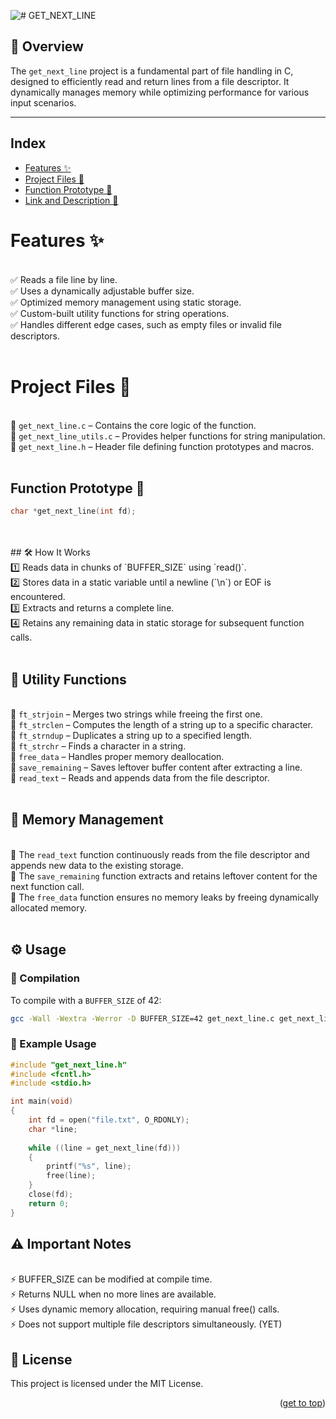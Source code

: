 ![# GET_NEXT_LINE](https://github.com/mmiguelo/42-project-badges/blob/main/covers/cover-get_next_line.png)

<!-------📌 Overview-------->
## 📌 Overview

The `get_next_line` project is a fundamental part of file handling in C, designed to efficiently read and return lines from a file descriptor. It dynamically manages memory while optimizing performance for various input scenarios.

----
<h2 align=left>Index</h2>

<!-- mtoc-start -->

* [Features ✨](#features-)
* [Project Files 📂](#project-files-)
* [Function Prototype 🔧](#function-prototype-)
* [Link and Description 🔗](#link-and-description)


<!-- mtoc-end -->

<div/>

<div align=left>

# Features ✨

<br>✅ Reads a file line by line.
<br>✅ Uses a dynamically adjustable buffer size.
<br>✅ Optimized memory management using static storage.
<br>✅ Custom-built utility functions for string operations.
<br>✅ Handles different edge cases, such as empty files or invalid file descriptors.
<br>
<br>
# Project Files 📂
<br> 📜 `get_next_line.c` – Contains the core logic of the function.
<br> 🔧 `get_next_line_utils.c` – Provides helper functions for string manipulation.
<br> 📘 `get_next_line.h` – Header file defining function prototypes and macros.
<br>
<br>
## Function Prototype 🔧
```c
char *get_next_line(int fd);
```

<br>
<br>
## 🛠 How It Works
<br>1️⃣ Reads data in chunks of `BUFFER_SIZE` using `read()`.  
<br>2️⃣ Stores data in a static variable until a newline (`\n`) or EOF is encountered.  
<br>3️⃣ Extracts and returns a complete line.  
<br>4️⃣ Retains any remaining data in static storage for subsequent function calls.
<br>
<br>

## 🔗 Utility Functions
<br> 🔹 `ft_strjoin` – Merges two strings while freeing the first one.
<br>🔹 `ft_strclen` – Computes the length of a string up to a specific character.
<br>🔹 `ft_strndup` – Duplicates a string up to a specified length.
<br>🔹 `ft_strchr` – Finds a character in a string.
<br>🔹 `free_data` – Handles proper memory deallocation.
<br>🔹 `save_remaining` – Saves leftover buffer content after extracting a line.
<br>🔹 `read_text` – Reads and appends data from the file descriptor.
<br>
<br>

## 🧠 Memory Management
<br>📌 The `read_text` function continuously reads from the file descriptor and appends new data to the existing storage.
<br>📌 The `save_remaining` function extracts and retains leftover content for the next function call.
<br>📌 The `free_data` function ensures no memory leaks by freeing dynamically allocated memory.
<br>
<br>

## ⚙️ Usage

### 🔨 Compilation
To compile with a `BUFFER_SIZE` of 42:
```sh
gcc -Wall -Wextra -Werror -D BUFFER_SIZE=42 get_next_line.c get_next_line_utils.c -o gnl
```

### 🚀 Example Usage
```c
#include "get_next_line.h"
#include <fcntl.h>
#include <stdio.h>

int main(void)
{
    int fd = open("file.txt", O_RDONLY);
    char *line;
    
    while ((line = get_next_line(fd)))
    {
        printf("%s", line);
        free(line);
    }
    close(fd);
    return 0;
}
```

## ⚠️ Important Notes

<br>⚡ BUFFER_SIZE can be modified at compile time.
<br>⚡ Returns NULL when no more lines are available.
<br>⚡ Uses dynamic memory allocation, requiring manual free() calls.
<br>⚡ Does not support multiple file descriptors simultaneously. (YET)

## 📜 License

This project is licensed under the MIT License.

<p align="right">(<a href="#readme-top">get to top</a>)</p>
